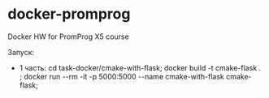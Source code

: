 # docker-promprog
Docker HW for PromProg X5 course

Запуск:
 - 1 часть: 
 cd task-docker/cmake-with-flask; 
 docker build -t cmake-flask . ;
docker run --rm -it -p 5000:5000 --name cmake-with-flask cmake-flask;